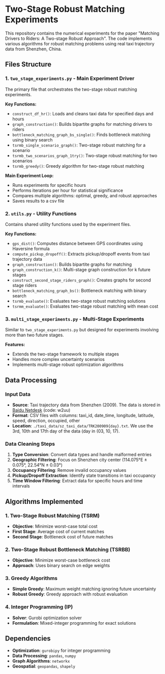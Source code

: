 # Two-Stage Robust Matching Experiments

This repository contains the numerical experiments for the paper "Matching Drivers to Riders: A Two-stage Robust Approach". The code implements various algorithms for robust matching problems using real taxi trajectory data from Shenzhen, China.


## Files Structure

### 1. `two_stage_experiments.py` - Main Experiment Driver
The primary file that orchestrates the two-stage robust matching experiments.

**Key Functions:**
- `construct_df_hr()`: Loads and cleans taxi data for specified days and hours
- `graph_construction()`: Builds bipartite graphs for matching drivers to riders
- `bottleneck_matching_graph_bs_single()`: Finds bottleneck matching using binary search
- `tsrmb_single_scenario_graph()`: Two-stage robust matching for a scenario
- `tsrmb_two_scenarios_graph_1try()`: Two-stage robust matching for two scenarios
- `tsrmb_greedy()`: Greedy algorithm for two-stage robust matching

**Main Experiment Loop:**
- Runs experiments for specific hours 
- Performs iterations per hour for statistical significance
- Compares multiple algorithms: optimal, greedy, and robust approaches
- Saves results to a csv file

### 2. `utils.py` - Utility Functions
Contains shared utility functions used by the experiment files.

**Key Functions:**
- `gps_dist()`: Computes distance between GPS coordinates using Haversine formula
- `compute_pickup_dropoff()`: Extracts pickup/dropoff events from taxi trajectory data
- `graph_construction()`: Builds bipartite graphs for matching
- `graph_construction_k()`: Multi-stage graph construction for k future stages
- `construct_second_stage_riders_graph()`: Creates graphs for second stage riders
- `bottleneck_matching_graph_bs()`: Bottleneck matching with binary search
- `tsrmb_evaluate()`: Evaluates two-stage robust matching solutions
- `tsrmm_evaluate()`: Evaluates two-stage robust matching with mean cost

### 3. `multi_stage_experiments.py` - Multi-Stage Experiments
Similar to `two_stage_experiments.py` but designed for experiments involving more than two future stages.

**Features:**
- Extends the two-stage framework to multiple stages
- Handles more complex uncertainty scenarios
- Implements multi-stage robust optimization algorithms

## Data Processing

### Input Data
- **Source**: Taxi trajectory data from Shenzhen (2009). The data is stored in [Baidu Netdesk](https://pan.baidu.com/s/1FlNO1CfXiyi15WLuXn_ucA) (code: w2uu) 
- **Format**: CSV files with columns: taxi_id, date_time, longitude, latitude, speed, direction, occupied, other
- **Location**: `./taxi_data/sz_taxi_data/TRK200909{day}.txt`. We use the 3rd, 10th and 17th day of the data (day in (03, 10, 17).

### Data Cleaning Steps
1. **Type Conversion**: Convert data types and handle malformed entries
2. **Geographic Filtering**: Focus on Shenzhen city center (114.075°E ± 0.075°, 22.54°N ± 0.03°)
3. **Occupancy Filtering**: Remove invalid occupancy values
4. **Pickup/Dropoff Extraction**: Identify state transitions in taxi occupancy
5. **Time Window Filtering**: Extract data for specific hours and time intervals

## Algorithms Implemented

### 1. Two-Stage Robust Matching (TSRM)
- **Objective**: Minimize worst-case total cost
- **First Stage**: Average cost of current matches
- **Second Stage**: Bottleneck cost of future matches

### 2. Two-Stage Robust Bottleneck Matching (TSRBB)
- **Objective**: Minimize worst-case bottleneck cost
- **Approach**: Uses binary search on edge weights

### 3. Greedy Algorithms
- **Simple Greedy**: Maximum weight matching ignoring future uncertainty
- **Robust Greedy**: Greedy approach with robust evaluation

### 4. Integer Programming (IP)
- **Solver**: Gurobi optimization solver
- **Formulation**: Mixed-integer programming for exact solutions


## Dependencies

- **Optimization**: `gurobipy` for integer programming
- **Data Processing**: `pandas`, `numpy`
- **Graph Algorithms**: `networkx`
- **Geospatial**: `geopandas`, `shapely`
